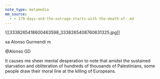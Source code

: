 ```yaml
---
note_type: metamedia
mm_source:
  - - 179-days-and-the-outrage-starts-with-the-death-of-.md
---
```


![[3338265418600463598_3338265408760631325.jpg]]

sa Alonso Gurmendi m

@Alonso GD

It causes me sheer mental desperation to note that
amidst the sustained starvation and obliteration of
hundreds of thousands of Palestinians, some people
draw their moral line at the killing of Europeans.

